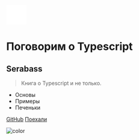 <!-- _coverpage.md -->

![logo](_media/icon.svg)

# Поговорим о Typescript
## Serabass

> Книга о Typescript и не только.

- Основы
- Примеры
- Печеньки

[GitHub](https://github.com/Serabass/ts/)
[Поехали](#_1-%d0%92%d0%b2%d0%b5%d0%b4%d0%b5%d0%bd%d0%b8%d0%b5-%d0%b2-typescript)

<!-- background color -->

![color](#3178c6)
